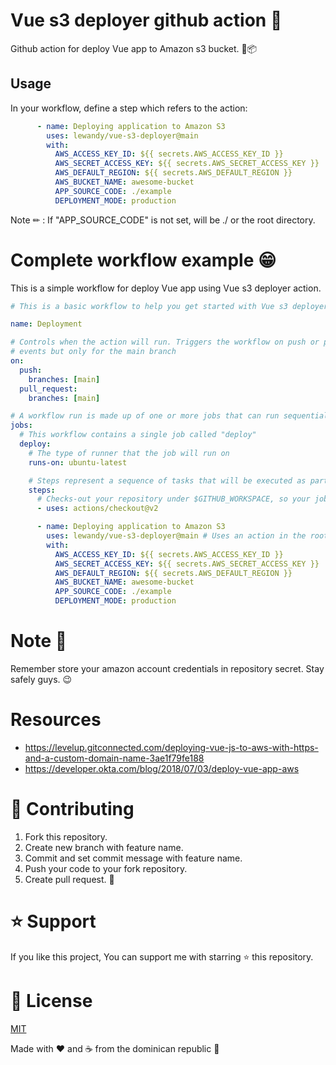 # Vue s3 deployer github action 🚀

Github action for deploy Vue app to Amazon s3 bucket. 🚀📦

## Usage

In your workflow, define a step which refers to the action:

```yaml
      - name: Deploying application to Amazon S3
        uses: lewandy/vue-s3-deployer@main
        with:
          AWS_ACCESS_KEY_ID: ${{ secrets.AWS_ACCESS_KEY_ID }}
          AWS_SECRET_ACCESS_KEY: ${{ secrets.AWS_SECRET_ACCESS_KEY }}
          AWS_DEFAULT_REGION: ${{ secrets.AWS_DEFAULT_REGION }}
          AWS_BUCKET_NAME: awesome-bucket
          APP_SOURCE_CODE: ./example
          DEPLOYMENT_MODE: production 
```

Note ✏ :
If "APP_SOURCE_CODE" is not set, will be ./ or the root directory.

# Complete workflow example 😁

This is a simple workflow for deploy Vue app using Vue s3 deployer action.

```yaml
# This is a basic workflow to help you get started with Vue s3 deployer action

name: Deployment

# Controls when the action will run. Triggers the workflow on push or pull request
# events but only for the main branch
on:
  push:
    branches: [main]
  pull_request:
    branches: [main]

# A workflow run is made up of one or more jobs that can run sequentially or in parallel
jobs:
  # This workflow contains a single job called "deploy"
  deploy:
    # The type of runner that the job will run on
    runs-on: ubuntu-latest

    # Steps represent a sequence of tasks that will be executed as part of the job
    steps:
      # Checks-out your repository under $GITHUB_WORKSPACE, so your job can access it
      - uses: actions/checkout@v2

      - name: Deploying application to Amazon S3
        uses: lewandy/vue-s3-deployer@main # Uses an action in the root directory
        with:
          AWS_ACCESS_KEY_ID: ${{ secrets.AWS_ACCESS_KEY_ID }}
          AWS_SECRET_ACCESS_KEY: ${{ secrets.AWS_SECRET_ACCESS_KEY }}
          AWS_DEFAULT_REGION: ${{ secrets.AWS_DEFAULT_REGION }}
          AWS_BUCKET_NAME: awesome-bucket
          APP_SOURCE_CODE: ./example
          DEPLOYMENT_MODE: production
```

# Note 👀

Remember store your amazon account credentials in repository secret. Stay safely guys. 😉

# Resources

- https://levelup.gitconnected.com/deploying-vue-js-to-aws-with-https-and-a-custom-domain-name-3ae1f79fe188
- https://developer.okta.com/blog/2018/07/03/deploy-vue-app-aws


# 🤝 Contributing

1. Fork this repository.
2. Create new branch with feature name.
3. Commit and set commit message with feature name.
4. Push your code to your fork repository.
5. Create pull request. 🙂

# ⭐️ Support

If you like this project, You can support me with starring ⭐ this repository.

# 📄 License

[MIT](LICENSE)

Made with ❤️ and ☕️ from the dominican republic 🌴
